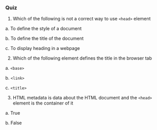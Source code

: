 ﻿
### Quiz

 1. Which of the following is not a correct way to use `<head>` element

a. To define the style of a document

b. To define the title of the document

c. To display heading in a webpage

 2. Which of the following element defines the title in the browser tab
 
 a. `<base>`

 b. `<link>`

 c. `<title>` 

3. HTML metadata is data about the HTML document and the `<head>` element is the container of it

a. True 

b. False
